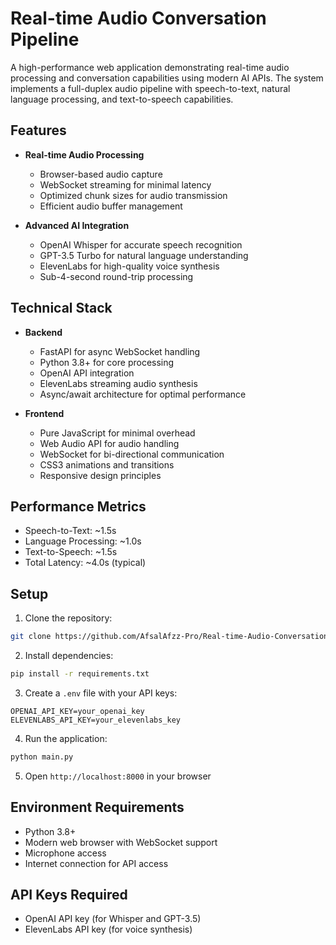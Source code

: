 # Real-time Audio Conversation Pipeline

A high-performance web application demonstrating real-time audio processing and conversation capabilities using modern AI APIs. The system implements a full-duplex audio pipeline with speech-to-text, natural language processing, and text-to-speech capabilities.

## Features

- **Real-time Audio Processing**
  - Browser-based audio capture
  - WebSocket streaming for minimal latency
  - Optimized chunk sizes for audio transmission
  - Efficient audio buffer management

- **Advanced AI Integration**
  - OpenAI Whisper for accurate speech recognition
  - GPT-3.5 Turbo for natural language understanding
  - ElevenLabs for high-quality voice synthesis
  - Sub-4-second round-trip processing

## Technical Stack

- **Backend**
  - FastAPI for async WebSocket handling
  - Python 3.8+ for core processing
  - OpenAI API integration
  - ElevenLabs streaming audio synthesis
  - Async/await architecture for optimal performance

- **Frontend**
  - Pure JavaScript for minimal overhead
  - Web Audio API for audio handling
  - WebSocket for bi-directional communication
  - CSS3 animations and transitions
  - Responsive design principles

## Performance Metrics

- Speech-to-Text: ~1.5s
- Language Processing: ~1.0s
- Text-to-Speech: ~1.5s
- Total Latency: ~4.0s (typical)

## Setup

1. Clone the repository:
```bash
git clone https://github.com/AfsalAfzz-Pro/Real-time-Audio-Conversation-Pipeline.git
```

2. Install dependencies:
```bash
pip install -r requirements.txt
```

3. Create a `.env` file with your API keys:
```env
OPENAI_API_KEY=your_openai_key
ELEVENLABS_API_KEY=your_elevenlabs_key
```

4. Run the application:
```bash
python main.py
```

5. Open `http://localhost:8000` in your browser

## Environment Requirements

- Python 3.8+
- Modern web browser with WebSocket support
- Microphone access
- Internet connection for API access

## API Keys Required

- OpenAI API key (for Whisper and GPT-3.5)
- ElevenLabs API key (for voice synthesis)




